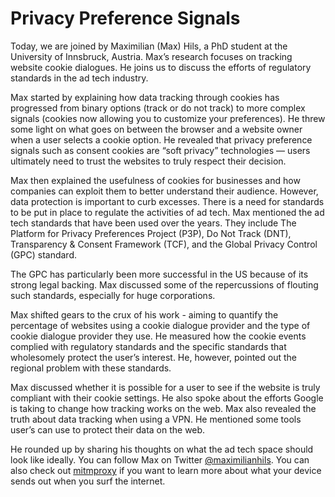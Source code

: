 # Privacy Preference Signals

Today, we are joined by Maximilian (Max) Hils, a PhD student at the University of Innsbruck, Austria. Max’s research focuses on tracking website cookie dialogues. He joins us to discuss the efforts of regulatory standards in the ad tech industry.

Max started by explaining how data tracking through cookies has progressed from binary options (track or do not track) to more complex signals (cookies now allowing you to customize your preferences). He threw some light on what goes on between the browser and a website owner when a user selects a cookie option. He revealed that privacy preference signals such as consent cookies are “soft privacy” technologies — users ultimately need to trust the websites to truly respect their decision.

Max then explained the usefulness of cookies for businesses and how companies can exploit them to better understand their audience. However, data protection is important to curb excesses. There is a need for standards to be put in place to regulate the activities of ad tech. Max mentioned the ad tech standards that have been used over the years. They include The Platform for Privacy Preferences Project (P3P), Do Not Track (DNT), Transparency & Consent Framework (TCF), and the Global Privacy Control (GPC) standard. 

The GPC has particularly been more successful in the US because of its strong legal backing. Max discussed some of the repercussions of flouting such standards, especially for huge corporations.

Max shifted gears to the crux of his work - aiming to quantify the percentage of websites using a cookie dialogue provider and the type of cookie dialogue provider they use. He measured how the cookie events complied with regulatory standards and the specific standards that wholesomely protect the user’s interest. He, however, pointed out the regional problem with these standards.

Max discussed whether it is possible for a user to see if the website is truly compliant with their cookie settings. He also spoke about the efforts Google is taking to change how tracking works on the web. Max also revealed the truth about data tracking when using a VPN. He mentioned some tools user’s can use to protect their data on the web.  

He rounded up by sharing his thoughts on what the ad tech space should look like ideally. You can follow Max on Twitter [@maximilianhils](https://twitter.com/maximilianhils). You can also check out [mitmproxy](https://mitmproxy.org) if you want to learn more about what your device sends out when you surf the internet.
